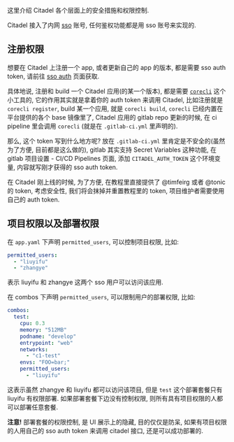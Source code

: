 这里介绍 Citadel 各个层面上的安全措施和权限控制.

Citadel 接入了内网 [sso](http://sso.ricebook.net/ui/) 账号, 任何鉴权功能都是用 sso 账号来实现的.

## 注册权限

想要在 Citadel 上注册一个 app, 或者更新自己的 app 的版本, 都是需要 sso auth token, 请前往 [sso auth](http://sso.ricebook.net/auth/) 页面获取. 

具体地说, 注册和 build 一个 Citadel 应用(的某一个版本), 都是需要 [`corecli`](http://gitlab.ricebook.net/platform/corecli/) 这个小工具的, 它的作用其实就是拿着你的 auth token 来调用 Citadel, 比如注册就是 `corecli register`,  build 某一个应用, 就是 `corecli build`,  `corecli` 已经内置在平台提供的各个 base 镜像里了, Citadel 应用的 gitlab repo 更新的时候, 在 ci pipeline 里会调用 `corecli` (就是在 `.gitlab-ci.yml` 里声明的).

那么, 这个 token 写到什么地方呢? 放在 `.gitlab-ci.yml` 里肯定是不安全的(虽然为了方便, 目前都是这么做的), gitlab 其实支持 Secret Variables 这种功能, 在 gitlab 项目设置 - CI/CD Pipelines 页面, 添加 `CITADEL_AUTH_TOKEN` 这个环境变量, 内容就写刚才获得的 sso auth token.

在 Citadel 刚上线的时候, 为了方便, 在教程里直接提供了 @timfeirg 或者 @tonic 的 token, 考虑安全性, 我们将会抹掉并重置教程里的 token, 项目维护者需要使用自己的 auth token.

## 项目权限以及部署权限

在 `app.yaml` 下声明 `permitted_users`, 可以控制项目权限, 比如:

```yaml
permitted_users:
  - "liuyifu"
  - "zhangye"
```

 表示 liuyifu 和 zhangye 这两个 sso 用户可以访问该应用.

在 combos 下声明 `permitted_users`, 可以限制用户的部署权限, 比如:

```yaml
combos:
  test:
    cpu: 0.3
    memory: "512MB"
    podname: "develop"
    entrypoint: "web"
    networks:
      - "c1-test"
    envs: "FOO=bar;"
    permitted_users:
      - "liuyifu"
```

这表示虽然 zhangye 和 liuyifu 都可以访问该项目, 但是 `test` 这个部署套餐只有 liuyifu 有权限部署.
如果部署套餐下边没有控制权限, 则所有具有项目权限的人都可以部署任意套餐.

**注意!** 部署套餐的权限控制, 是 UI 展示上的隐藏, 目的仅仅是防呆, 如果有项目权限的人用自己的 sso auth token 来调用 citadel 接口, 还是可以成功部署的.